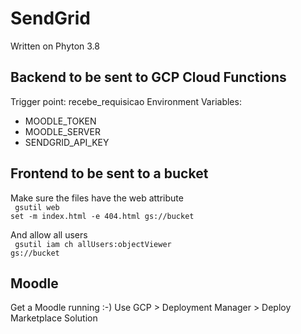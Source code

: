 # SendGrid 
Written on Phyton 3.8

## Backend to be sent to GCP Cloud Functions
Trigger point: recebe_requisicao
Environment Variables:
- MOODLE_TOKEN
- MOODLE_SERVER
- SENDGRID_API_KEY

## Frontend to be sent to a bucket 
Make sure the files have the web attribute <br />
<code>
gsutil web set -m index.html -e 404.html gs://bucket
</code>

And allow all users <br />
<code>
gsutil iam ch allUsers:objectViewer gs://bucket
</code>

## Moodle
Get a Moodle running :-)
Use GCP > Deployment Manager > Deploy Marketplace Solution
